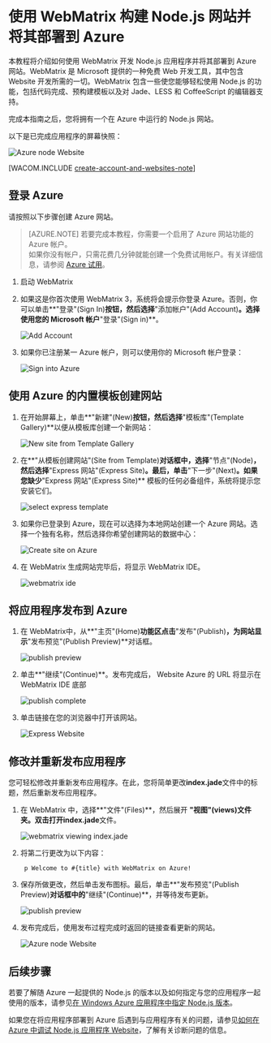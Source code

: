 <properties linkid="web-site-with-webmatrix" urlDisplayName=" 使用 WebMatrix 构建网站" pageTitle="使用 WebMatrix 构建 Node.js 网站 - Azure 教程" metaKeywords="" description="本教程将介绍如何使用 WebMatrix 开发 Node.js 应用程序并将其部署到 Azure 网站 Website。" metaCanonical="" services="web-sites" documentationCenter="Node.js" title="Build and deploy a Node.js Website to Azure using WebMatrix" authors="larryf" solutions="" manager="paulettm" editor="mollybos" />

<tags ms.service="web-sites"
    ms.date="02/19/2015"
    wacn.date="04/11/2015"
    />


# 使用 WebMatrix 构建 Node.js 网站并将其部署到 Azure

本教程将介绍如何使用 WebMatrix 开发 Node.js 应用程序并将其部署到 Azure 网站。WebMatrix 是 Microsoft 提供的一种免费 Web 开发工具，其中包含 Website 开发所需的一切。WebMatrix 包含一些使您能够轻松使用 Node.js 的功能，包括代码完成、预构建模板以及对 Jade、LESS 和 CoffeeScript 的编辑器支持。<!--了解有关 [WebMatrix for Azure](http://go.microsoft.com/fwlink/?LinkID=253622&clcid=0x409) 的详细信息。-->

完成本指南之后，您将拥有一个在 Azure 中运行的 Node.js 网站。
 
以下是已完成应用程序的屏幕快照：

![Azure node Website][webmatrix-node-completed]

[WACOM.INCLUDE [create-account-and-websites-note](../includes/create-account-and-websites-note.md)]

## 登录 Azure

请按照以下步骤创建 Azure 网站。

> [AZURE.NOTE] 若要完成本教程，你需要一个启用了 Azure 网站功能的 Azure 帐户。 <br /> 如果你没有帐户，只需花费几分钟就能创建一个免费试用帐户。有关详细信息，请参阅 [Azure 试用](/pricing/1rmb-trial/)。


1. 启动 WebMatrix
2. 如果这是你首次使用 WebMatrix 3，系统将会提示你登录 Azure。否则，你可以单击**"登录"(Sign In)**按钮，然后选择**"添加帐户"(Add Account)**。选择使用您的 Microsoft 帐户**"登录"(Sign in)**。

	![Add Account][addaccount]

3. 如果你已注册某一 Azure 帐户，则可以使用你的 Microsoft 帐户登录：

	![Sign into Azure][signin]	


## 使用 Azure 的内置模板创建网站

1. 在开始屏幕上，单击**"新建"(New)**按钮，然后选择**"模板库"(Template Gallery)**以便从模板库创建一个新网站：

	![New site from Template Gallery][sitefromtemplate]

2. 在**"从模板创建网站"(Site from Template)**对话框中，选择**"节点"(Node)**，然后选择**"Express 网站"(Express Site)**。最后，单击**"下一步"(Next)**。如果您缺少**"Express 网站"(Express Site)** 模板的任何必备组件，系统将提示您安装它们。

	![select express template][webmatrix-templates]

3. 如果你已登录到 Azure，现在可以选择为本地网站创建一个 Azure 网站。选择一个独有名称，然后选择你希望创建网站的数据中心： 

	![Create site on Azure][nodesitefromtemplateazure]
	
4. 在 WebMatrix 生成网站完毕后，将显示 WebMatrix IDE。

	![webmatrix ide][webmatrix-ide]

## 将应用程序发布到 Azure

1. 在 WebMatrix中，从**"主页"(Home)**功能区点击**"发布"(Publish)**，为网站显示**"发布预览"(Publish Preview)**对话框。

	![publish preview][webmatrix-node-publishpreview]

2. 单击**"继续"(Continue)**。发布完成后， Website Azure 的 URL 将显示在 WebMatrix IDE 底部

	![publish complete][webmatrix-publish-complete]

3. 单击链接在您的浏览器中打开该网站。

	![Express Website][webmatrix-node-express-site]

## 修改并重新发布应用程序

您可轻松修改并重新发布应用程序。在此，您将简单更改**index.jade**文件中的标题，然后重新发布应用程序。

1. 在 WebMatrix 中，选择**"文件"(Files)**，然后展开 **"视图"(views)**文件夹。双击打开**index.jade**文件。

	![webmatrix viewing index.jade][webmatrix-modify-index]

2. 将第二行更改为以下内容：

		p Welcome to #{title} with WebMatrix on Azure!

3. 保存所做更改，然后单击发布图标。最后，单击**"发布预览"(Publish Preview)**对话框中的**"继续"(Continue)**，并等待发布更新。

	![publish preview][webmatrix-republish]

4. 发布完成后，使用发布过程完成时返回的链接查看更新的网站。

	![Azure node Website][webmatrix-node-completed]

## 后续步骤

若要了解随 Azure 一起提供的 Node.js 的版本以及如何指定与您的应用程序一起使用的版本，请参见[在 Windows Azure 应用程序中指定 Node.js 版本](/documentation/articles/nodejs-specify-node-version-azure-apps/)。

如果您在将应用程序部署到 Azure 后遇到与应用程序有关的问题，请参见[如何在 Azure 中调试 Node.js 应用程序 Website](/documentation/articles/web-sites-nodejs-debug/)，了解有关诊断问题的信息。


[Azure 管理门户]: http://manage.windowsazure.cn
[WebMatrix 网站]: http://www.microsoft.com/click/services/Redirect2.ashx?CR_CC=200106398
<!--
[WebMatrix for Azure]: http://go.microsoft.com/fwlink/?LinkID=253622&clcid=0x409
-->
[使用 Git 发布 Azure 网站]:/documentation/articles/web-sites-publish-source-control/
[免费]: /pricing/1rmb-trial
[webmatrix-node-completed]: ./media/web-sites-nodejs-use-webmatrix/webmatrix-node-complete.png
[webmatrix-templates]: ./media/web-sites-nodejs-use-webmatrix/webmatrix-templates.png
[webmatrix-node-publishpreview]: ./media/web-sites-nodejs-use-webmatrix/webmatrix-publishpreview.png
[webmatrix-ide]: ./media/web-sites-nodejs-use-webmatrix/webmatrix-ide.png
[webmatrix-publish-complete]: ./media/web-sites-nodejs-use-webmatrix/webmatrix-publish-complete.png
[webmatrix-node-express-site]: ./media/web-sites-nodejs-use-webmatrix/webmatrix-express-webiste.png
[webmatrix-modify-index]: ./media/web-sites-nodejs-use-webmatrix/webmatrix-node-edit.png
[webmatrix-republish]: ./media/web-sites-nodejs-use-webmatrix/webmatrix-republish.png
[addaccount]: ./media/web-sites-nodejs-use-webmatrix/webmatrix-add-account.png
[signin]: ./media/web-sites-nodejs-use-webmatrix/webmatrix-sign-in.png
[sitefromtemplate]: ./media/web-sites-nodejs-use-webmatrix/webmatrix-site-from-template.png
[nodesitefromtemplateazure]: ./media/web-sites-nodejs-use-webmatrix/webmatrix-node-site-azure.png
